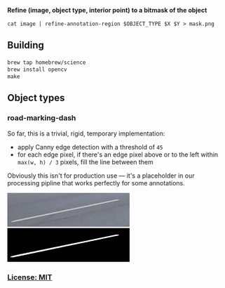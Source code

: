 **Refine (image, object type, interior point) to a bitmask of the object**

    cat image | refine-annotation-region $OBJECT_TYPE $X $Y > mask.png


## Building

    brew tap homebrew/science
    brew install opencv
    make


## Object types

### road-marking-dash

So far, this is a trivial, rigid, temporary implementation:

- apply Canny edge detection with a threshold of `45`
- for each edge pixel, if there's an edge pixel above or to the left within `max(w, h) / 3` pixels, fill the line between them

Obviously this isn't for production use &mdash;
it's a placeholder in our processing pipline that works perfectly for some annotations.

<img src="doc/140796652870663.png" width="279px" height="77px" />
<img src="doc/140796652870663-mask.png" width="279px" height="77px" />


### [License: MIT](LICENSE.txt)
